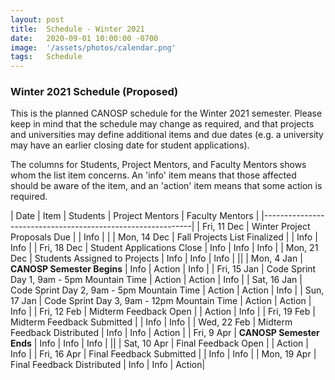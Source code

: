 ```yaml
---
layout: post
title:  Schedule - Winter 2021  
date:   2020-09-01 10:00:00 -0700
image:  '/assets/photos/calendar.png'
tags:   Schedule
---
```


### Winter 2021 Schedule (Proposed)

This is the planned CANOSP schedule for the Winter 2021 semester. Please keep in mind that the schedule may change as required, and that projects and universities may define additional items and due dates (e.g. a university may have an earlier closing date for student applications).

The columns for Students, Project Mentors, and Faculty Mentors shows whom the list item concerns.  An 'info' item means that those affected should be aware of the item, and an 'action' item means that some action is required.


| Date | Item | Students | Project Mentors | Faculty Mentors |
|------------------------------------------------------------|
| Fri, 11 Dec | Winter Project Proposals Due | | Info | |
| Mon, 14 Dec | Fall Projects List Finalized | | Info | Info |
| Fri, 18 Dec | Student Applications Close | Info | Info | Info |
| Mon, 21 Dec | Students Assigned to Projects | Info | Info | Info |
||
| Mon, 4 Jan | **CANOSP Semester Begins** | Info | Action | Info |
| Fri, 15 Jan | Code Sprint Day 1, 9am - 5pm Mountain Time | Action | Action | Info |
| Sat, 16 Jan | Code Sprint Day 2, 9am - 5pm Mountain Time | Action | Action | Info |
| Sun, 17 Jan | Code Sprint Day 3, 9am - 12pm Mountain Time | Action | Action | Info |
| Fri, 12 Feb | Midterm Feedback Open | | Action | Info |
| Fri, 19 Feb | Midterm Feedback Submitted | | Info | Info |
| Wed, 22 Feb | Midterm Feedback Distributed | Info | Info | Action |
| Fri, 9 Apr | **CANOSP Semester Ends** | Info | Info | Info |
||
| Sat, 10 Apr | Final Feedback Open | | Action | Info |
| Fri, 16 Apr | Final Feedback Submitted | | Info | Info |
| Mon, 19 Apr | Final Feedback Distributed | Info | Info | Action|


